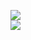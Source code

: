 [![](https://img.shields.io/badge/Made%20With-Github%20Spray-lightgrey.svg?style=for-the-badge&logo=github)](https://github.com/Annihil/github-spray#16384)  
[![](https://i.imgur.com/2DrTn0Z.gif)](https://github.com/Annihil/github-spray)